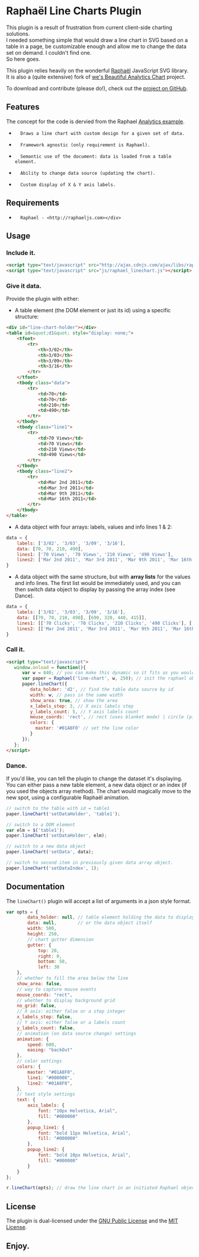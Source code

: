 # Raphaël Line Charts Plugin #

This plugin is a result of frustration from current client-side charting solutions.	 
I needed something simple that would draw a line chart in SVG based on a table in a page, be customizable enough and allow me to change the data set on demand. I couldn't find one.	
So here goes. 

This plugin relies heavily on the wonderful [Raphaël][1] JavaScript SVG library.	
It is also a (quite extensive) fork of [we's Beautiful Analytics Chart][2] project. 

To download and contribute (please do!), check out the [project on GitHub][3]. 

## Features ##

The concept for the code is dervied from the Raphael [Analytics example][4].

*		Draws a line chart with custom design for a given set of data.
*		Framework agnostic (only requirement is Raphael).
*		Semantic use of the document: data is loaded from a table element.
*		Ability to change data source (updating the chart).
*		Custom display of X & Y axis labels.

## Requirements ##

*		Raphael - <http://raphaeljs.com></div> 

## Usage ##

### Include it. ###

```html
<script type="text/javascript" src="http://ajax.cdnjs.com/ajax/libs/raphael/1.5.2/raphael-min.js"></script>
<script type="text/javascript" src="js/raphael_linechart.js"></script>
```

### Give it data. ###

Provide the plugin with either:

*   A table element (the DOM element or just its id) using a specific structure:

```html
<div id="line-chart-holder"></div>
<table id=&quot;d1&quot; style="display: none;">
	<tfoot>
		<tr>
			<th>3/02</th>
			<th>3/03</th>
			<th>3/09</th>
			<th>3/16</th>
		</tr>
	</tfoot>
	<tbody class="data">
		<tr>
			<td>70</td>
			<td>70</td>
			<td>210</td>
			<td>490</td>
		</tr>
	</tbody>
	<tbody class="line1">
		<tr>
			<td>70 Views</td>
			<td>70 Views</td>
			<td>210 Views</td>
			<td>490 Views</td>
		</tr>
	</tbody>
	<tbody class="line2">
		<tr>
			<td>Mar 2nd 2011</td>
			<td>Mar 3rd 2011</td>
			<td>Mar 9th 2011</td>
			<td>Mar 16th 2011</td>
		</tr>
	</tbody>
</table>
```

*   A data object with four arrays: labels, values and info lines 1 & 2:

```javascript
data = {
	labels: ['3/02', '3/03', '3/09', '3/16'],
	data: [70, 70, 210, 490],
	lines1: ['70 Views', '70 Views', '210 Views', '490 Views'],
	lines2: ['Mar 2nd 2011', 'Mar 3rd 2011', 'Mar 9th 2011', 'Mar 16th 2011']
}
```

*   A data object with the same structure, but with __array lists__ for the values and info lines.
The first list would be immediately used, and you can then switch data object to display by passing the array index
(see Dance).

```javascript
data = {
	labels: ['3/02', '3/03', '3/09', '3/16'],
	data: [[70, 70, 210, 490], [690, 320, 440, 415]],
	lines1: [['70 Clicks', '70 Clicks', '210 Clicks', '490 Clicks'], ['690 Views', '320 Views', '440 Views', '415 Views']],
	lines2: [['Mar 2nd 2011', 'Mar 3rd 2011', 'Mar 9th 2011', 'Mar 16th 2011'], ['Mar 2nd 2011', 'Mar 3rd 2011', 'Mar 9th 2011', 'Mar 16th 2011']]
}
```

### Call it. ###

```html
<script type="text/javascript">
   window.onload = function(){
      var w = 840; // you can make this dynamic so it fits as you would like
      var paper = Raphael('line-chart', w, 250); // init the raphael obj and give it a width plus height
      paper.lineChart({
         data_holder: 'd2', // find the table data source by id
         width: w, // pass in the same width
         show_area: true, // show the area
         x_labels_step: 3, // X axis labels step
         y_labels_count: 5, // Y axis labels count
         mouse_coords: 'rect', // rect (uses blanket mode) | circle (pinpoints the points)
         colors: {
           master: '#01A8F0' // set the line color
         }
      });
   };
</script>
```

### Dance. ###

If you'd like, you can tell the plugin to change the dataset it's displaying.
You can either pass a new table element, a new data object or an index (if you used the objects array method).
The chart would magically move to the new spot, using a configurable Raphaël animation.

```javascript
// switch to the table with id = table1
paper.lineChart('setDataHolder', 'table1');

// switch to a DOM element
var elm = $('table1');
paper.lineChart('setDataHolder', elm);

// switch to a new data object
paper.lineChart('setData', data);

// switch to second item in previously given data array object.
paper.lineChart('setDataIndex', 1);
```

## Documentation ##

The ```lineChart()``` plugin will accept a list of arguments in a json style format.

```javascript
var opts = {
		data_holder: null, // table element holding the data to display
		data: null,        // or the data object itself
		width: 500,
		height: 250,
		// chart gutter dimension
		gutter: {
			top: 20,
			right: 0,
			bottom: 50,
			left: 30
	},
	// whether to fill the area below the line
	show_area: false,
	// way to capture mouse events
	mouse_coords: "rect",
	// whether to display background grid
	no_grid: false,
	// X axis: either false or a step integer
	x_labels_step: false,
	// Y axis: either false or a labels count
	y_labels_count: false,
	// animation (on data source change) settings
	animation: {
		speed: 600,
		easing: "backOut"
	},
	// color settings
	colors: {
		master: "#01A8F0",
		line1: "#000000",
		line2: "#01A8F0",
	},
	// text style settings
	text: {
		axis_labels: {
			font: "10px Helvetica, Arial",
			fill: "#000000"
		},
		popup_line1: {
			font: "bold 11px Helvetica, Arial",
			fill: "#000000"
		},
		popup_line2: {
			font: "bold 10px Helvetica, Arial",
			fill: "#000000"
		}
	}
};

r.lineChart(opts); // draw the line chart in an initiated Raphael object
```

## License ##

The plugin is dual-licensed under the [GNU Public License][5] and the [MIT License][6].

## Enjoy. ##

[1]: http://raphaeljs.com/
[2]: https://github.com/wes/Beautiful-Analytics-Chart
[3]: https://github.com/n0nick/raphael-linechart
[4]: http://raphaeljs.com/analytics.html
[5]: http://www.opensource.org/licenses/gpl-3.0
[6]: http://www.opensource.org/licenses/mit-license